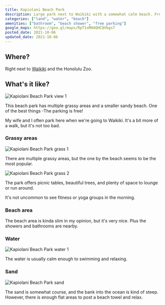 ```yaml
---
title: Kapiolani Beach Park
description: Large park next to Waikiki with a somewhat calm beach. Free parking.
categories: ["land", "water", "beach"]
amenities: ["bathroom", "beach shower", "free parking"]
google_maps: https://goo.gl/maps/RpT1xMH4QHCQVbgs7
posted_date: 2021-10-06
updated_date: 2021-10-06
---
```


## Where?

Right next to [Waikiki](waikiki) and the Honolulu Zoo.

## What's it like?

<div class="d-flex justify-center">
    <img src="/posts/kapiolani-beach-park-view-1.png" alt="Kapiolani Beach Park view 1" />
</div>

This beach park has multiple grassy areas and a smaller sandy beach. One of the best things -The parking is free!

My wife and I often park here when we're going to Waikiki. It's a bit more of a walk, but it's not too bad.

### Grassy areas

<div class="d-flex justify-center">
    <img src="/posts/kapiolani-beach-park-grass-1.png" alt="Kapiolani Beach Park grass 1" />
</div>

There are multiple grassy areas, but the one by the beach seems to be the most popular. 

<div class="d-flex justify-center">
    <img src="/posts/kapiolani-beach-park-grass-2.png" alt="Kapiolani Beach Park grass 2" />
</div>

The park offers picnic tables, beautiful trees, and plenty of space to lounge or run around.

It's not uncommon to see fitness or yoga groups in the morning.

### Beach area

The beach area is kinda slim in my opinion, but it's very nice. Plus the showers and bathrooms are nearby.


### Water

<div class="d-flex justify-center">
    <img src="/posts/kapiolani-beach-park-water-1.png" alt="Kapiolani Beach Park water 1" />
</div>

The water is usually calm enough to swimming and relaxing.

### Sand

<div class="d-flex justify-center">
    <img src="/posts/kapiolani-beach-park-sand.png" alt="Kapiolani Beach Park sand" />
</div>

The sand is somewhat course, and the bank into the ocean is kind of steep. However, there is enough flat areas to post a beach towel and relax.
